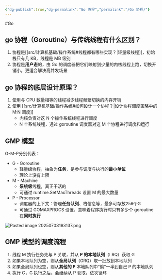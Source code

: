 ```yaml
---
{"dg-publish":true,"dg-permalink":"Go 协程","permalink":"/Go 协程/"}
---
```



#Go 

## go 协程（Goroutine）与传统线程有什么区别？

1. 协程是[[src/计算机基础/操作系统#线程都有哪些实现？\|轻量级线程]]，初始栈只有几 KB，线程是 MB 级别
2. 协程是**用户态**的，由 Go 的调度器把它们映射到少量的内核线程上跑，切换开销小，更适合解决高并发场景

## go 协程的底层设计原理？

1. 使用与 CPU 数量相等的线程减少线程频繁切换的内存开销
2. 使用 [[src/计算机基础/操作系统#如何设计一个协程？\|设计协程调度策略中的 M:N 调度]]
	- 内核负责对这 N 个操作系统线程进行调度
	- N 个系统线程，通过 goroutine 调度器对这 M 个协程进行调度和运行

## GMP 模型

G-M-P分别代表：
- G - Goroutine
	- 轻量级协程，抽象为**任务**，是参与调度与执行的**最小单位**
	- 理论上没有上限
- M - Machine
	- **系统级**线程，真正干活的
	- 可通过 runtime.SetMaxThreads 设置 M 的最大数量
- P - Processor
	- 调度器的上下文：管理**任务队列**、栈信息等，最多可存放256个G
	- 可通过 GOMAXPROCS 设置，意味着程序执行时只有多少个 goroutine 在**同时执行**

![Pasted image 20250703193137.png](/img/user/attachments/images/Pasted%20image%2020250703193137.png)

## GMP 模型的调度流程

1. 线程 M 执行任务先与 P 关联，并从 **P 的本地队列**（LRQ）获取 G
2. 如果本地队列为空，则从**全局队列**（GRQ）取一批放到本地队列
3. 如果全局队列也空，则从**其他的 P** 本地队列中“偷”一半到自己 P 的本地队列
4. 执行 G，G 执行之后，会继续从 P 获取，依次循环